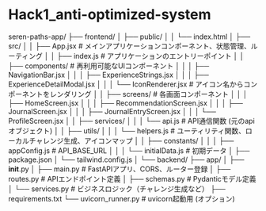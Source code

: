# Hack1_anti-optimized-system

seren-paths-app/
├── frontend/
│   ├── public/
│   │   └── index.html
│   ├── src/
│   │   ├── App.jsx                     # メインアプリケーションコンポーネント、状態管理、ルーティング
│   │   ├── index.js                    # アプリケーションのエントリーポイント
│   │   ├── components/                 # 再利用可能なUIコンポーネント
│   │   │   ├── NavigationBar.jsx
│   │   │   ├── ExperienceStrings.jsx
│   │   │   ├── ExperienceDetailModal.jsx
│   │   │   └── IconRenderer.jsx        # アイコン名からコンポーネントをレンダリング
│   │   ├── screens/                    # 各画面コンポーネント
│   │   │   ├── HomeScreen.jsx
│   │   │   ├── RecommendationScreen.jsx
│   │   │   ├── JournalScreen.jsx
│   │   │   ├── JournalEntryScreen.jsx
│   │   │   └── ProfileScreen.jsx
│   │   ├── services/
│   │   │   └── api.js                  # API通信関数 (元のapiオブジェクト)
│   │   ├── utils/
│   │   │   └── helpers.js              # ユーティリティ関数、ローカルチャレンジ生成、アイコンマップ
│   │   ├── constants/
│   │   │   ├── appConfig.js            # API_BASE_URL
│   │   │   └── initialData.js          # 初期データ
│   ├── package.json
│   └── tailwind.config.js
│
└── backend/
    ├── app/
    │   ├── __init__.py
    │   ├── main.py                     # FastAPIアプリ、CORS、ルーター登録
    │   ├── routes.py                   # APIエンドポイント定義
    │   ├── schemas.py                  # Pydanticモデル定義
    │   └── services.py                 # ビジネスロジック（チャレンジ生成など）
    ├── requirements.txt
    └── uvicorn_runner.py               # uvicorn起動用 (オプション)
